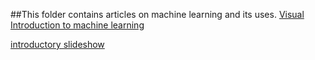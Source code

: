 ##This folder contains articles on machine learning and its uses.
[Visual Introduction to machine learning](http://www.r2d3.us/visual-intro-to-machine-learning-part-1/)

[introductory slideshow](http://www.slideshare.net/21_venkat/s-32981502)

